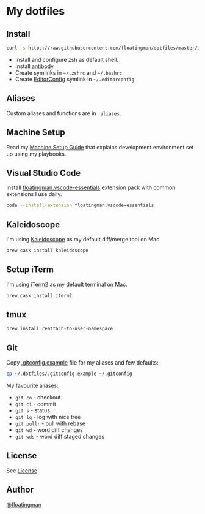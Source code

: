 # My dotfiles

## Install

```bash
curl -s https://raw.githubusercontent.com/floatingman/dotfiles/master/install.sh | bash -
```

- Install and configure zsh as default shell.
- Install [antibody](https://github.com/getantibody/antibody)
- Create symlinks in `~/.zshrc` and `~/.bashrc`
- Create [EditorConfig](http://editorconfig.org/) symlink in `~/.editorconfig`

## Aliases

Custom aliases and functions are in `.aliases`.

## Machine Setup

Read my [Machine Setup Guide](https://machine.msk.io/) that explains
development environment set up using my playbooks.

## Visual Studio Code

Install [floatingman.vscode-essentials] extension pack with common extensions I use daily.

```bash
code --install-extension floatingman.vscode-essentials
```

[floatingman.vscode-essentials]: https://marketplace.visualstudio.com/items?itemName=floatingman.vscode-essentials

## Kaleidoscope

I'm using [Kaleidoscope](http://www.kaleidoscopeapp.com/) as my default diff/merge tool on Mac.

```bash
brew cask install kaleidoscope
```

## Setup iTerm

I'm using [iTerm2](https://www.iterm2.com/) as my default terminal on Mac.

```bash
brew cask install iterm2
```

## tmux

```bash
brew install reattach-to-user-namespace
```

## Git

Copy [.gitconfig.example](.gitconfig.example) file for my aliases and few defaults:

```bash
cp ~/.dotfiles/.gitconfig.example ~/.gitconfig
```

My favourite aliases:

- `git co` - checkout
- `git ci` - commit
- `git s` - status
- `git lg` - log with nice tree
- `git pullr` - pull with rebase
- `git wd` - word diff changes
- `git wds` - word diff staged changes

## License

See [License](LICENSE)

## Author

[@floatingman](https://github.com/floatingman)
